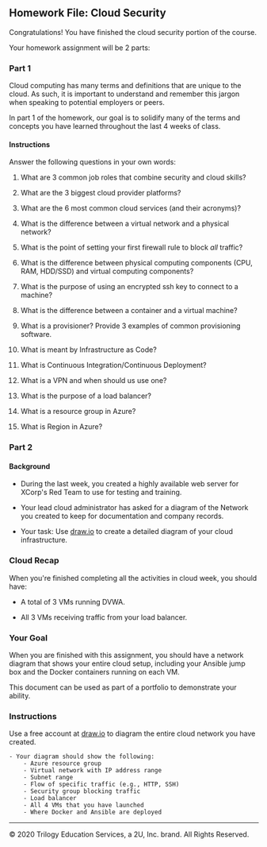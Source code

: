 ## Homework File: Cloud Security

Congratulations! You have finished the cloud security portion of the course.

Your homework assignment will be 2 parts:

### Part 1

Cloud computing has many terms and definitions that are unique to the cloud. As such, it is important to understand and remember this jargon when speaking to potential employers or peers.

In part 1 of the homework, our goal is to solidify many of the terms and concepts you have learned throughout the last 4 weeks of class.

#### Instructions

Answer the following questions in your own words:

1. What are 3 common job roles that combine security and cloud skills?

2. What are the 3 biggest cloud provider platforms?

3. What are the 6 most common cloud services (and their acronyms)?

4. What is the difference between a virtual network and a physical network?

5. What is the point of setting your first firewall rule to block _all_ traffic?

6. What is the difference between physical computing components (CPU, RAM, HDD/SSD) and virtual computing components? 

7. What is the purpose of using an encrypted ssh key to connect to a machine?

8. What is the difference between a container and a virtual machine?

9. What is a provisioner? Provide 3 examples of common provisioning software.

10. What is meant by Infrastructure as Code?

11. What is Continuous Integration/Continuous Deployment?

12. What is a VPN and when should us use one?

13. What is the purpose of a load balancer?

14. What is a resource group in Azure?

15. What is Region in Azure?

### Part 2
#### Background

- During the last week, you created a highly available web server for XCorp's Red Team to use for testing and training.

- Your lead cloud administrator has asked for a diagram of the Network you created to keep for documentation and company records.

- Your task: Use [draw.io](https://app.diagrams.net/) to create a detailed diagram of your cloud infrastructure.

### Cloud Recap

When you're finished completing all the activities in cloud week, you should have:
- A total of 3 VMs running DVWA.

- All 3 VMs receiving traffic from your load balancer.

### Your Goal 

When you are finished with this assignment, you should have a network diagram that shows your entire cloud setup, including your Ansible jump box and the Docker containers running on each VM.

This document can be used as part of a portfolio to demonstrate your ability.

### Instructions

Use a free account at [draw.io](https://app.diagrams.net/) to diagram the entire cloud network you have created.

    - Your diagram should show the following:
        - Azure resource group
        - Virtual network with IP address range
        - Subnet range
        - Flow of specific traffic (e.g., HTTP, SSH)
        - Security group blocking traffic
        - Load balancer
        - All 4 VMs that you have launched 
        - Where Docker and Ansible are deployed

---
© 2020 Trilogy Education Services, a 2U, Inc. brand. All Rights Reserved. 
